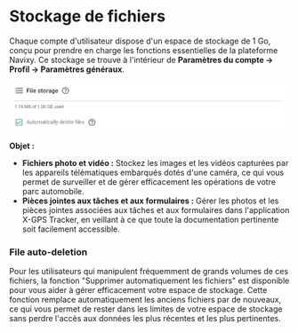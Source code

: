 # Stockage de fichiers

Chaque compte d'utilisateur dispose d'un espace de stockage de 1 Go, conçu pour prendre en charge les fonctions essentielles de la plateforme Navixy. Ce stockage se trouve à l'intérieur de **Paramètres du compte → Profil → Paramètres généraux**.

![](../../guide-de-litilizateur/compte/attachments/image-20241111-225720.png)

**Objet :**

* **Fichiers photo et vidéo :** Stockez les images et les vidéos capturées par les appareils télématiques embarqués dotés d'une caméra, ce qui vous permet de surveiller et de gérer efficacement les opérations de votre parc automobile.
* **Pièces jointes aux tâches et aux formulaires :** Gérer les photos et les pièces jointes associées aux tâches et aux formulaires dans l'application X-GPS Tracker, en veillant à ce que toute la documentation pertinente soit facilement accessible.

### File auto-deletion

Pour les utilisateurs qui manipulent fréquemment de grands volumes de ces fichiers, la fonction "Supprimer automatiquement les fichiers" est disponible pour vous aider à gérer efficacement votre espace de stockage. Cette fonction remplace automatiquement les anciens fichiers par de nouveaux, ce qui vous permet de rester dans les limites de votre espace de stockage sans perdre l'accès aux données les plus récentes et les plus pertinentes.
